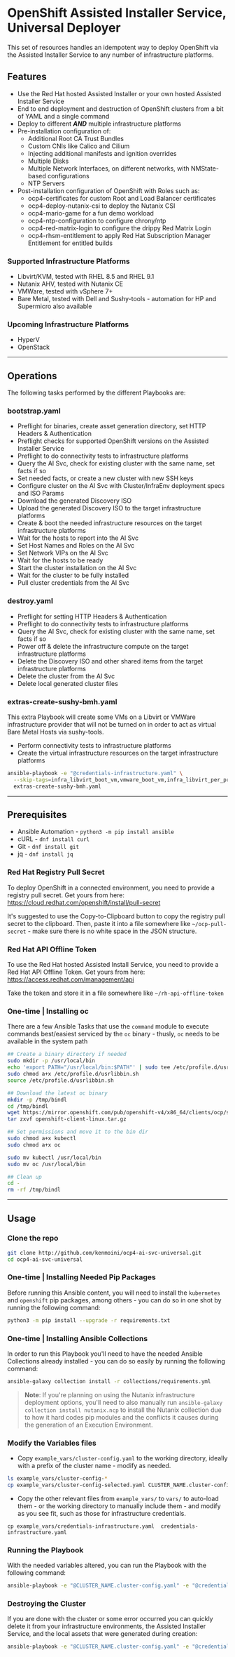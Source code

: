 # OpenShift Assisted Installer Service, Universal Deployer

This set of resources handles an idempotent way to deploy OpenShift via the Assisted Installer Service to any number of infrastructure platforms.

## Features

- Use the Red Hat hosted Assisted Installer or your own hosted Assisted Installer Service
- End to end deployment and destruction of OpenShift clusters from a bit of YAML and a single command
- Deploy to different ***AND*** multiple infrastructure platforms
- Pre-installation configuration of:
  - Additional Root CA Trust Bundles
  - Custom CNIs like Calico and Cilium
  - Injecting additional manifests and ignition overrides
  - Multiple Disks
  - Multiple Network Interfaces, on different networks, with NMState-based configurations
  - NTP Servers
- Post-installation configuration of OpenShift with Roles such as:
  - ocp4-certificates for custom Root and Load Balancer certificates
  - ocp4-deploy-nutanix-csi to deploy the Nutanix CSI
  - ocp4-mario-game for a fun demo workload
  - ocp4-ntp-configuration to configure chrony/ntp
  - ocp4-red-matrix-login to configure the drippy Red Matrix Login
  - ocp4-rhsm-entitlement to apply Red Hat Subscription Manager Entitlement for entitled builds

### Supported Infrastructure Platforms

- Libvirt/KVM, tested with RHEL 8.5 and RHEL 9.1
- Nutanix AHV, tested with Nutanix CE
- VMWare, tested with vSphere 7+
- Bare Metal, tested with Dell and Sushy-tools - automation for HP and Supermicro also available

### Upcoming Infrastructure Platforms

- HyperV
- OpenStack

---

## Operations

The following tasks performed by the different Playbooks are:

### bootstrap.yaml

- Preflight for binaries, create asset generation directory, set HTTP Headers & Authentication
- Preflight checks for supported OpenShift versions on the Assisted Installer Service
- Preflight to do connectivity tests to infrastructure platforms
- Query the AI Svc, check for existing cluster with the same name, set facts if so
- Set needed facts, or create a new cluster with new SSH keys
- Configure cluster on the AI Svc with Cluster/InfraEnv deployment specs and ISO Params
- Download the generated Discovery ISO
- Upload the generated Discovery ISO to the target infrastructure platforms
- Create & boot the needed infrastructure resources on the target infrastructure platforms
- Wait for the hosts to report into the AI Svc
- Set Host Names and Roles on the AI Svc
- Set Network VIPs on the AI Svc
- Wait for the hosts to be ready
- Start the cluster installation on the AI Svc
- Wait for the cluster to be fully installed
- Pull cluster credentials from the AI Svc

### destroy.yaml

- Preflight for setting HTTP Headers & Authentication
- Preflight to do connectivity tests to infrastructure platforms
- Query the AI Svc, check for existing cluster with the same name, set facts if so
- Power off & delete the infrastructure compute on the target infrastructure platforms
- Delete the Discovery ISO and other shared items from the target infrastructure platforms
- Delete the cluster from the AI Svc
- Delete local generated cluster files

### extras-create-sushy-bmh.yaml

This extra Playbook will create some VMs on a Libvirt or VMWare infrastructure provider that will not be turned on in order to act as virtual Bare Metal Hosts via sushy-tools.

- Perform connectivity tests to infrastructure platforms
- Create the virtual infrastructure resources on the target infrastructure platforms

```bash
ansible-playbook -e "@credentials-infrastructure.yaml" \
  --skip-tags=infra_libvirt_boot_vm,vmware_boot_vm,infra_libvirt_per_provider_setup,vmware_upload_iso \
  extras-create-sushy-bmh.yaml
```

---

## Prerequisites

- Ansible Automation - `python3 -m pip install ansible`
- cURL - `dnf install curl`
- Git - `dnf install git`
- jq - `dnf install jq`

### Red Hat Registry Pull Secret

To deploy OpenShift in a connected environment, you need to provide a registry pull secret.  Get yours from here: https://cloud.redhat.com/openshift/install/pull-secret

It's suggested to use the Copy-to-Clipboard button to copy the registry pull secret to the clipboard.  Then, paste it into a file somewhere like `~/ocp-pull-secret` - make sure there is no white space in the JSON structure.

### Red Hat API Offline Token

To use the Red Hat hosted Assisted Install Service, you need to provide a Red Hat API Offline Token.  Get yours from here: https://access.redhat.com/management/api

Take the token and store it in a file somewhere like `~/rh-api-offline-token`

### One-time | Installing oc

There are a few Ansible Tasks that use the `command` module to execute commands best/easiest serviced by the `oc` binary - thusly, `oc` needs to be available in the system path

```bash
## Create a binary directory if needed
sudo mkdir -p /usr/local/bin
echo 'export PATH="/usr/local/bin:$PATH"' | sudo tee /etc/profile.d/usrlibbin.sh
sudo chmod a+x /etc/profile.d/usrlibbin.sh
source /etc/profile.d/usrlibbin.sh

## Download the latest oc binary
mkdir -p /tmp/bindl
cd /tmp/bindl
wget https://mirror.openshift.com/pub/openshift-v4/x86_64/clients/ocp/stable/openshift-client-linux.tar.gz
tar zxvf openshift-client-linux.tar.gz

## Set permissions and move it to the bin dir
sudo chmod a+x kubectl
sudo chmod a+x oc

sudo mv kubectl /usr/local/bin
sudo mv oc /usr/local/bin

## Clean up
cd -
rm -rf /tmp/bindl
```

---

## Usage

### Clone the repo

```bash
git clone http://github.com/kenmoini/ocp4-ai-svc-universal.git
cd ocp4-ai-svc-universal
```
### One-time | Installing Needed Pip Packages

Before running this Ansible content, you will need to install the `kubernetes` and `openshift` pip packages, among others - you can do so in one shot by running the following command:

```bash
python3 -m pip install --upgrade -r requirements.txt
```

### One-time | Installing Ansible Collections

In order to run this Playbook you'll need to have the needed Ansible Collections already installed - you can do so easily by running the following command:

```bash
ansible-galaxy collection install -r collections/requirements.yml
```

> **Note**: If you're planning on using the Nutanix infrastructure deployment options, you'll need to also manually run `ansible-galaxy collection install nutanix.ncp` to install the Nutanix collection due to how it hard codes pip modules and the conflicts it causes during the generation of an Execution Environment.

### Modify the Variables files

- Copy `example_vars/cluster-config.yaml` to the working directory, ideally with a prefix of the cluster name - modify as needed.

```bash
ls example_vars/cluster-config-*
cp example_vars/cluster-config-selected.yaml CLUSTER_NAME.cluster-config.yaml
```

- Copy the other relevant files from `example_vars/` to `vars/` to auto-load them - or the working directory to manually include them - and modify as you see fit, such as those for infrastructure credentials.
```
cp example_vars/credentials-infrastructure.yaml  credentials-infrastructure.yaml
```

### Running the Playbook

With the needed variables altered, you can run the Playbook with the following command:

```bash
ansible-playbook -e "@CLUSTER_NAME.cluster-config.yaml" -e "@credentials-infrastructure.yaml" bootstrap.yaml
```

### Destroying the Cluster

If you are done with the cluster or some error occurred you can quickly delete it from your infrastructure environments, the Assisted Installer Service, and the local assets that were generated during creation:

```bash
ansible-playbook -e "@CLUSTER_NAME.cluster-config.yaml" -e "@credentials-infrastructure.yaml" destroy.yaml
```

